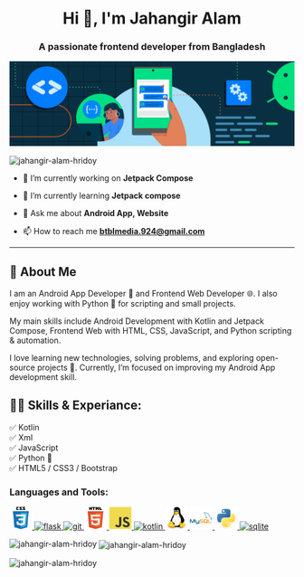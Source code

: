 <h1 align="center">Hi 👋, I'm Jahangir Alam</h1>
<h3 align="center">A passionate frontend developer from Bangladesh</h3>


[<img src='https://github.com/Jahangir-Alam-Hridoy/Jahangir-Alam-Hridoy/blob/main/image/Profile_banner.png?raw=true' alt='Jahangir Alam'>](https://github.com/Jahangir-Alam-Hridoy/)


<p align="left"> <img src="https://komarev.com/ghpvc/?username=jahangir-alam-hridoy&label=Profile%20views&color=0e75b6&style=flat" alt="jahangir-alam-hridoy" /> </p>

- 🔭 I’m currently working on **Jetpack Compose**

- 🌱 I’m currently learning **Jetpack compose**

- 💬 Ask me about **Android App, Website**

- 📫 How to reach me **btblmedia.924@gmail.com**

---

## 💫 About Me

I am an Android App Developer 📱 and Frontend Web Developer 🌐. I also enjoy working with Python 🐍 for scripting and small projects.

My main skills include Android Development with Kotlin and Jetpack Compose, Frontend Web with HTML, CSS, JavaScript, and Python scripting & automation.

I love learning new technologies, solving problems, and exploring open-source projects 🚀. Currently, I’m focused on improving my Android App development skill.


## 👨‍💻 Skills & Experiance: 
✅ Kotlin <br>
✅ Xml <br>
✅ JavaScript <br>
✅ Python 🐍 <br>
✅ HTML5 / CSS3 / Bootstrap <br>

<p align="left">
</p>

<h3 align="left">Languages and Tools:</h3>
<p align="left"> <a href="https://www.w3schools.com/css/" target="_blank" rel="noreferrer"> <img src="https://raw.githubusercontent.com/devicons/devicon/master/icons/css3/css3-original-wordmark.svg" alt="css3" width="40" height="40"/> </a> <a href="https://flask.palletsprojects.com/" target="_blank" rel="noreferrer"> <img src="https://www.vectorlogo.zone/logos/pocoo_flask/pocoo_flask-icon.svg" alt="flask" width="40" height="40"/> </a> <a href="https://git-scm.com/" target="_blank" rel="noreferrer"> <img src="https://www.vectorlogo.zone/logos/git-scm/git-scm-icon.svg" alt="git" width="40" height="40"/> </a> <a href="https://www.w3.org/html/" target="_blank" rel="noreferrer"> <img src="https://raw.githubusercontent.com/devicons/devicon/master/icons/html5/html5-original-wordmark.svg" alt="html5" width="40" height="40"/> </a> <a href="https://developer.mozilla.org/en-US/docs/Web/JavaScript" target="_blank" rel="noreferrer"> <img src="https://raw.githubusercontent.com/devicons/devicon/master/icons/javascript/javascript-original.svg" alt="javascript" width="40" height="40"/> </a> <a href="https://kotlinlang.org" target="_blank" rel="noreferrer"> <img src="https://www.vectorlogo.zone/logos/kotlinlang/kotlinlang-icon.svg" alt="kotlin" width="40" height="40"/> </a> <a href="https://www.linux.org/" target="_blank" rel="noreferrer"> <img src="https://raw.githubusercontent.com/devicons/devicon/master/icons/linux/linux-original.svg" alt="linux" width="40" height="40"/> </a> <a href="https://www.mysql.com/" target="_blank" rel="noreferrer"> <img src="https://raw.githubusercontent.com/devicons/devicon/master/icons/mysql/mysql-original-wordmark.svg" alt="mysql" width="40" height="40"/> </a> <a href="https://www.python.org" target="_blank" rel="noreferrer"> <img src="https://raw.githubusercontent.com/devicons/devicon/master/icons/python/python-original.svg" alt="python" width="40" height="40"/> </a> <a href="https://www.sqlite.org/" target="_blank" rel="noreferrer"> <img src="https://www.vectorlogo.zone/logos/sqlite/sqlite-icon.svg" alt="sqlite" width="40" height="40"/> </a> </p>

<p><img align="left" src="https://github-readme-stats.vercel.app/api/top-langs?username=jahangir-alam-hridoy&show_icons=true&locale=en&layout=compact" alt="jahangir-alam-hridoy" /></p>

<p>&nbsp;<img align="center" src="https://github-readme-stats.vercel.app/api?username=jahangir-alam-hridoy&show_icons=true&locale=en" alt="jahangir-alam-hridoy" /></p>

<p><img align="center" src="https://github-readme-streak-stats.herokuapp.com/?user=jahangir-alam-hridoy&" alt="jahangir-alam-hridoy" /></p>
